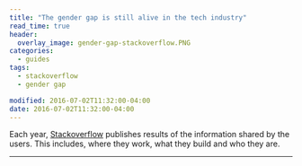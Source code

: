 ```yaml
---
title: "The gender gap is still alive in the tech industry"
read_time: true
header:
  overlay_image: gender-gap-stackoverflow.PNG
categories:  
  - guides
tags:
  - stackoverflow
  - gender gap

modified: 2016-07-02T11:32:00-04:00
date: 2016-07-02T11:32:00-04:00
---
```


Each year, <a href="http://stackoverflow.com/research/developer-survey-2016">Stackoverflow</a> publishes results of the information shared by the users. This includes, where they work, what they build and who they are.


---